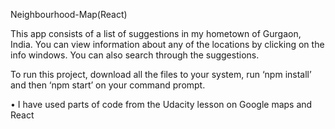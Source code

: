 ﻿Neighbourhood-Map(React)

This app consists of a list of suggestions in my hometown of Gurgaon, India. You can view information about any of the locations by clicking on the info windows. You can also search through the suggestions.

To run this project, download all the files to your system, run ‘npm install’ and then ‘npm start’ on your command prompt. 

• I have used parts of code from the Udacity lesson on Google maps and React

